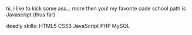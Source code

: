 hi, i like to kick some ass... more then you!
my favorite code school path is Javascript (thus far)

deadly skills:
HTML5
CSS3
JavaScript
PHP
MySQL